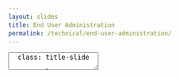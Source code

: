 ```yaml
---
layout: slides
title: End User Administration
permalink: /technical/end-user-administration/
---
```



<textarea id="source">
  class: title-slide

  <span class="mega-octicon octicon-mark-github"></span>
  <h1>End User Administration</h1>

  <footer>
    <div class="octicon-spacer"><span class="octicon octicon-logo-github"></span><span class="tagline">how people build software</span></div>
  </footer>
  ---
  class: title-top

  # End User Administration

  <div class="container">
    <div class="row">
      <div class="col-md-12">
        <div class="card">
          <div class="card-block">
            <div class="card-text"><strong>Section Goal:</strong></div>
            <div class="card-text">Administration of GitHub Enterprise.</div>
          </div>
        </div>
      </div>
    </div>
    <div class="row">
      <div class="col-md-6">
        <div class="card">
          <div class="card-block">
            <div class="card-img-top text-left"><span class="mega-octicon octicon-checklist"></span><strong>&nbsp;Topics and Agenda:</strong></div>
            <ul class="card-text">
              <li>Create an Organization</li>
              <li>Create a Team</li>
              <li>Create a Repository</li>
              <li>Secure a Repository</li>
            </ul>
          </div>
        </div>
      </div>
      <div class="col-md-6">
        <div class="card">
          <div class="card-block">
            <div class="card-img-top text-left"><span class="mega-octicon octicon-checklist"></span><strong>&nbsp;Topics and Agenda:</strong></div>
            <ul class="card-text">
              <li>Notification Emails</li>
              <li>GPG Keys - Signed Commits</li>
              <li>Git Large File Storage</li>
              <li>Benefits/Enabling git-lfs</li>
            </ul>
          </div>
        </div>
      </div>
    </div>
  </div>

  <footer>
    <div class="octicon-spacer"><span class="octicon octicon-logo-github"></span><span class="tagline">how people build software</span></div>
  </footer>
  ---
  class: title-top

  # Create an Organization

  <div class="container">
    <div class="row">
      <div class="col-md-6">
        <div class="card-block">
          <div class="card-text">An <a href="https://help.github.com/enterprise/admin/guides/user-management/creating-organizations/" target="_blank">organization</a> is a collection of user accounts that owns repositories. To create an organization: </div><br/>
          <ul class="card-text">
            <li>click your profile photo > 'Settings'</li>
            <li>settings sidebar, click 'Organizations'</li>
            <li>Organizations, click 'New organization'</li>
            <li>give the organization a name</li>
            <li>Enter the contact email</li>
            <li>Click 'Create organization'</li>
          </ul>
        </div>
      </div>
      <div class="col-md-6">
        <img src="/images/ACCOUNT-Settings.png" class="img-resize"><br/>
        <img src="/images/SETTINGS-ORg.png" class="img-resize">
      </div>
    </div>
  </div>

  <footer>
    <div class="octicon-spacer"><span class="octicon octicon-logo-github"></span><span class="tagline">how people build software</span></div>
  </footer>
  ---
  class: title-top

  # Organization Settings

  <div class="container">
    <div class="row">
      <div class="col-md-12">
        <img src="/images/ghe-org-settings.png" class="img-resize">
      </div>
    </div>
  </div>

  <footer>
    <div class="octicon-spacer"><span class="octicon octicon-logo-github"></span><span class="tagline">how people build software</span></div>
  </footer>
  ---
  class: title-top

  # Organization Admin - Danger Zone!

  <div class="container">
    <div class="row">
      <div class="col-md-12">
        <img src="/images/ghe-org-admin-1.png" class="img-resize">
      </div>
    </div>
  </div>

  <footer>
    <div class="octicon-spacer"><span class="octicon octicon-logo-github"></span><span class="tagline">how people build software</span></div>
  </footer>
  ---
  class: title-top

  # Organization Admin

  <div class="container">
    <div class="row">
      <div class="col-md-12">
        <div class="card">
          <div class="card-block">
            <div class="card-title">Scope things such as GitLFS and Git SSH on a per-org basis</div>
          </div>
        </div>
      </div>
    </div>
    <div class="row">
      <div class="col-md-12">
        <img src="/images/ghe-org-admin-2.png" class="img-resize">
      </div>
    </div>
  </div>

  <footer>
    <div class="octicon-spacer"><span class="octicon octicon-logo-github"></span><span class="tagline">how people build software</span></div>
  </footer>
  ---
  class: title-top

  # Organization Users and Teams

  <div class="container">
    <div class="row">
      <div class="col-md-12">
        <div class="card">
          <div class="card-block">
            <div class="card-title">Manage users and teams in the Organization Admin Screen</div>
          </div>
        </div>
      </div>
    </div>
    <div class="row">
      <div class="col-md-12">
        <img src="/images/ghe-org-users-and-teams.png" class="img-resize">
      </div>
    </div>
  </div>

  <footer>
    <div class="octicon-spacer"><span class="octicon octicon-logo-github"></span><span class="tagline">how people build software</span></div>
  </footer>
  ---
  class: title-top

  # Thinking about Organizations
  <div class="container">
    <div class="col-md-12">
    <div class="card-group">
      <div class="card">
        <div class="card-block">
          <h4 class="card-title">What and Why Orgs?</h4>
          <ul class="card-text">
            <li>A collection of user accounts that own repositories</li>
            <li>Logically silo users at business-unit level, or team leve</li>
            <li>Helps manage the collaboration within the scope of an org</li>
            <li>Can use org-level webhooks</li> 
          </ul>
        </div>
      </div>
        <div class="card">
        <div class="card-block">
          <h4 class="card-title">Ideas for Organization Creation</h4>
          <ul class="card-text">
            <li>Allow users to create organizations</li>
            <li>Orgs are relatively silo'd - No @mentions</li>
            <li>Decide early how Orgs are to be created</li>
            <li>By Application group? By technology? By department?</li>
            <li>Best of both worlds: Allow users to create orgs, but have defined orgs</li>
            <li>User accounts can be converted to orgs</li>
          </ul>
        </div>
      </div>
    </div>
  </div>
  </div>
  <footer>
    <div class="octicon-spacer"><span class="octicon octicon-logo-github"></span><span class="tagline">how people build software</span></div>
  </footer>
  ---
  class: title-top

  # Create a Team

  <div class="container">
    <div class="row">
      <div class="col-md-6">
        <div class="card-block">
          <div class="card-text"><a href="https://help.github.com/enterprise/admin/guides/user-management/creating-teams/" target="_blank">Teams</a> give organizations the ability to create groups of members and control access to repositories. Team members can be granted read, write, or admin permissions to specific repositories. To create a team: </div><br/>
          <ul class="card-text">
            <li>click your profile photo > 'Your profile'</li>
            <li>Organizations, click your org icon</li>
            <li>click 'Teams' under your org</li>
            <li>click 'New team'</li>
            <li>decide if it will be 'Visible'</li>
            <li>click 'Create team'</li>
            <li>Nested Teams can create logical hierarchies (Not supported with all IAMs)</li>
          </ul>
        </div>
      </div>
      <div class="col-md-6">
        <br/>
        <img src="/images/TEAM-New.png" class="img-responsive">
      </div>
    </div>
  </div>

  <footer>
    <div class="octicon-spacer"><span class="octicon octicon-logo-github"></span><span class="tagline">how people build software</span></div>
  </footer>
  ---
  class: title-top

  # Team Admin

  <div class="container">
    <div class="row">
      <div class="col-md-6">
        <div class="card-block">
          <div class="card-text"><a href="https://help.github.com/enterprise/admin/guides/user-management/creating-teams/" target="_blank">Team</a> settings allows owners and Admins the ability to manage various permissions and membership</div><br/>
          <ul class="card-text">
            <li>click your profile photo > 'Your profile'</li>
            <li>Organizations, click your org icon</li>
            <li>click 'Teams' under your org</li>
            <li>click :yourteam</li>
            <li>click settings</li>
            <li>same process for nested teams</li>
          </ul>
        </div>
      </div>
      <div class="col-md-6">
        <br/>
        <img src="/images/ghe-team-admin.png" class="img-responsive">
        <img src="/images/ghe-team-admin-1.png" class="img-responsive">
      </div>
    </div>
  </div>

  <footer>
    <div class="octicon-spacer"><span class="octicon octicon-logo-github"></span><span class="tagline">how people build software</span></div>
  </footer>
  ---
  class: title-top

  # Team Homepage, in action

  <div class="container">
    <div class="row">
      <div class="col-md-12">
        <img src="/images/ghe-team-page.png" class="img-resize">
      </div>
    </div>
  </div>

  <footer>
    <div class="octicon-spacer"><span class="octicon octicon-logo-github"></span><span class="tagline">how people build software</span></div>
  </footer>

  ---
  class: title-top

  # Create a Repository

  <div class="container">
    <div class="row">
      <div class="col-md-6">
        <div class="card-block">
          <div class="card-text">You can <a href="https://help.github.com/enterprise/user/articles/creating-a-new-repository/" target="_blank">create a new repository</a> on your personal account or any organization where you have sufficient permissions. To create a repository: </div><br/>
          <ul class="card-text">
            <li>click <span class="octicon octicon-plus" aria-label="Plus symbol " title="Plus symbol "></span> > 'New repository'</li>
            <li>select the account</li>
            <li>type a name</li>
            <li>choose Public or Private</li>
            <li>click 'Create repository'</li>
          </ul>
        </div>
      </div>
      <div class="col-md-6">
        <br/>
        <img src="/images/REPO-Create.png" class="img-resize"><br/>
        <img src="/images/REPO-Name.png" class="img-resize">
      </div>
    </div>
  </div>

  <footer>
    <div class="octicon-spacer"><span class="octicon octicon-logo-github"></span><span class="tagline">how people build software</span></div>
  </footer>
  ---
  class: title-top

  # Securing a Repository
  <div class="container">
    <div class="col-md-12">
    <div class="card-group">
      <div class="card">
        <div class="card-block">
          <h4 class="card-title">Reasons to Secure a Repository</h4>
          <ul class="card-text">
            <li>Protect your code</li>
            <li>Prevent bad code being introduced</li>
            <li>Disable history-destroying force pushes and merges</li>
            <li>Help employees feel empowered to experiment</li>
            <li>Prevent IP/API keys from being stored in code</li>
          </ul>
        </div>
      </div>
        <div class="card">
        <div class="card-block">
          <h4 class="card-title">Methods to Secure a Repository</h4>
          <ul class="card-text">
            <li>Protected Branches</li>
            <li>Required Statuses</li>
            <li>Branch Permissions</li>
            <li>GPG Signed Commits</li>
            <li>Outside Collaborators</li>
            <li>Pre-Receive Hooks</li>
            <li>Code Review + Pull Requests</li>
            <li>Restrict Repository Deletion</li>
          </ul>
        </div>
      </div>
    </div>
  </div>
  </div>
  <footer>
    <div class="octicon-spacer"><span class="octicon octicon-logo-github"></span><span class="tagline">how people build software</span></div>
  </footer>
  ---
  class: title-top

  # Notification Emails

  <div class="container">
    <div class="row">
      <div class="col-md-12">
        <div class="card-block">
          <div class="card-text">You can choose to receive <a href="https://help.github.com/articles/configuring-notification-emails/" target="_blank">notification emails</a> about changes made to any repository, issue, or pull request that you have access to.  GitHub sends multipart emails, which contain both HTML and plain text copies of the email content.  We'll automatically format Markdown, @mentions, emojis, hash-links, and more: </div>
        </div>
      </div>
    </div>
    <div class="row">
      <div class="col-md-12">
        <img src="/images/NOTIFICATION_Emails.png" class="img-resize">
      </div>
    </div>
  </div>

  <footer>
    <div class="octicon-spacer"><span class="octicon octicon-logo-github"></span><span class="tagline">how people build software</span></div>
  </footer>
  ---
  class: title-top

  # GPG Keys - User Configuration

  <div class="container">
    <div class="row">
      <div class="col-md-12">
    <div class="card-group">
      <div class="card">
        <div class="card-block">
          <h4 class="card-title">Reasons for Using GPG Keys</h4>
          <ul class="card-text">
            <li>Validate Contributor for a Commit/Tag</li>
            <li>Traceability</li>
            <li>Compliance</li>
            <li>Maintain provenance</li>
          </ul>
        </div>
      </div>
        <div class="card">
        <div class="card-block">
          <h4 class="card-title">Things to Consider</h4>
          <ul class="card-text">
            <li>GPG may need to be entered per-commit</li>
            <li>GitHub stores the public key</li>
            <li>User is responsible for maintaing private key</li>
            <li>Site Admin provides Audit Logging of GPG keys</li>
          </ul>
        </div>
      </div>
    </div>
    <div class="card">
        <div class="card-block">
          <img src="/images/ghe-gpg-user.png" class="img-resize">
        </div>
    </div>
  </div>
  </div>
  </div>

  <footer>
    <div class="octicon-spacer"><span class="octicon octicon-logo-github"></span><span class="tagline">how people build software</span></div>
  </footer>
  ---
  class: title-top

  # GPG Signed Commit

  <div class="container">
    <div class="row">
    <div class="col-md-12">
    <div class="card-group">
      <div class="card">
        <div class="card-block">
          <ul class="card-text">
          <img src="/images/gpg-commit-1.png">
          </ul>
        </div>
      </div>
    </div>
  </div>
  </div>
  </div>

  <footer>
    <div class="octicon-spacer"><span class="octicon octicon-logo-github"></span><span class="tagline">how people build software</span></div>
  </footer>
  ---
  class: title-top

  # GPG Signed Commit

  <div class="container">
  <div class="row">
    <div class="col-md-12">
    <div class="card-group">
      <div class="card">
        <div class="card-block">
          <ul class="card-text">
          <img src="/images/gpg-commit-2.png" class="img-resize">
          </ul>
        </div>
      </div>
    </div>
  </div>
  </div>
  </div>

  <footer>
    <div class="octicon-spacer"><span class="octicon octicon-logo-github"></span><span class="tagline">how people build software</span></div>
  </footer>
  ---
  class: title-top

  # Git LFS - Large files, same git workflow

  <div class="container">
    <div class="row">
      <div class="col-md-6">
        <div class="card-block">
          <div class="card-text">Git Large File Storage (LFS) replaces large files such as audio samples, videos, datasets, and graphics with text pointers inside Git, while storing the file contents on a remote server like GitHub.com or GitHub Enterprise.</div><br/>
        </div>
      </div>
      <div class="col-md-6">
        <img src="/images/GIT-LFS-Overview.gif" class="img-resize"><br/>
      </div>
    </div>
  </div>

  <footer>
    <div class="octicon-spacer"><span class="octicon octicon-logo-github"></span><span class="tagline">how people build software</span></div>
  </footer>
  ---
  class: title-top

  # Git LFS Features

  <div class="container">
    <div class="row">
      <div class="col-md-12">
        <div class="card-block">
          <h4><span class="octicon octicon-file-binary"></span> Large file versioning:</h4>
            <ul class="card-text"><li>Version large files—even those as large as a couple GB in size—with Git.</li></ul>
          <h4><span class="octicon octicon-repo"></span> More repository space:</h4>
            <ul class="card-text"><li>Host more in your Git repositories. External file storage makes it easy to keep your repository at a manageable size.</li></ul>
          <h4><span class="octicon octicon-cloud-download"></span> Faster cloning and fetching:</h4>
            <ul class="card-text"><li>Download less data. This means faster cloning and fetching from repositories that deal with large files.</li></ul>
          <h4><span class="octicon octicon-git-branch"></span> Same Git workflow:</h4>
            <ul class="card-text"><li>Work like you always do on Git—no need for additional commands, secondary storage systems, or toolsets.</li></ul>
          <h4><span class="octicon octicon-lock"></span> Access controls and permissions:</h4>
            <ul class="card-text">
              <li>Keep the same access controls and permissions for large files as the rest of your Git repository when working with a remote host like GitHub.</li>
              <li>Use File Locking in Git LFS to alleviate merge conflicts with large binaries, and larget assets</li>
            </ul>
        </div>
      </div>
    </div>
  </div>

  <footer>
    <div class="octicon-spacer"><span class="octicon octicon-logo-github"></span><span class="tagline">how people build software</span></div>
  </footer>
  ---
  class: title-top

  # Configure Git Large File Storage

  <div class="container">
    <div class="row">
      <div class="col-md-6">
        <div class="card-block">
          <div class="card-text">You can enable or disable <a href="https://help.github.com/enterprise/admin/articles/configuring-git-large-file-storage-for-a-repository/" target="_blank">Git LFS</a> on a per-repository or organization basis: </div><br/>
          <b>For an Organization:</b>
          <ul class="card-text">
            <li>As a site admin, sign in to your GitHub Enterprise instance at <code>http(s)://[hostname]/login</code></li>
            <li>In the upper-right corner of any page, click <span class="octicon octicon-rocket" aria-label="The rocket ship " title="The rocket ship "></span></li>
            <li>Click on <code>Organizations</code> in the left sidebar and click the link to your org</li>
            <li>In the left sidebar, click <code>Admin</code></li>
            <li>Toggle the <code>disable</code> button</li>
          </ul>
        </div>
      </div>
      <div class="col-md-6">
        <div class="card-block">
          <div class="card-text"></div><br><br><br>
          <b>For a Repository:</b>
          <ul class="card-text">
            <li>As a site admin, sign in to your GitHub Enterprise instance at <code>http(s)://[hostname]/login</code></li>
            <li>In the upper-right corner of any page, click <span class="octicon octicon-rocket" aria-label="The rocket ship " title="The rocket ship "></span></li>
            <li>Search for the name of the repository</li>
            <li>In the right sidebar, click 'Git-LFS'</li>
            <li>Toggle the <code>disable</code> button</li>
          </ul>
        </div>
      </div>
      </div>
  </div>
  ---
  class: title-slide

  <span class="mega-octicon octicon-mark-github"></span>
  <h1><a href="/technical/end-user-administration/lab/">End User Administration Lab</a></h1>

  <footer>
    <div class="octicon-spacer"><span class="octicon octicon-logo-github"></span><span class="tagline">how people build software</span></div>
  </footer>

  <footer>
    <div class="octicon-spacer"><span class="octicon octicon-logo-github"></span><span class="tagline">how people build software</span></div>
  </footer>
</textarea>

